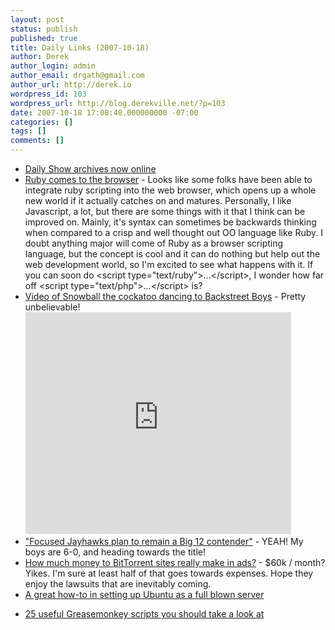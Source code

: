 ```yaml
---
layout: post
status: publish
published: true
title: Daily Links (2007-10-18)
author: Derek
author_login: admin
author_email: drgath@gmail.com
author_url: http://derek.io
wordpress_id: 103
wordpress_url: http://blog.derekville.net/?p=103
date: 2007-10-18 17:08:40.000000000 -07:00
categories: []
tags: []
comments: []
---
```

<ul>
	<li><a href="http://www.reuters.com/article/technologyNews/idUSN1839975820071018?" target="_blank">Daily Show archives now online</a></li>
	<li><a href="http://almaer.com/blog/running-ruby-in-the-browser-via-script-typetextruby" target="_blank">Ruby comes to the browser</a> - Looks like some folks have been able to integrate ruby scripting into the web browser, which opens up a whole new world if it actually catches on and matures.  Personally, I like Javascript, a lot, but there are some things with it that I think can be improved on.  Mainly, it's syntax can sometimes be backwards thinking when compared to a crisp and well thought out OO language like Ruby.  I doubt anything major will come of Ruby as a browser scripting language, but the concept is cool and it can do nothing but help out the web development world, so I'm excited to see what happens with it.  If you can soon do &lt;script type="text/ruby"&gt;...&lt;/script&gt;, I wonder how far off &lt;script type="text/php"&gt;...&lt;/script&gt; is?</li>
	<li><a href="http://blogs.usatoday.com/ondeadline/2007/10/unbelievable-sn.html" target="_blank">Video of Snowball the cockatoo dancing to Backstreet Boys</a> - Pretty unbelievable!<embed src="http://www.youtube.com/v/N7IZmRnAo6s" type="application/x-shockwave-flash" wmode="transparent" height="355" width="425"></embed></li>
	<li><a href="http://sports.espn.go.com/ncf/columns/story?columnist=schlabach_mark&amp;id=3068617" target="_blank">"Focused Jayhawks plan to remain a Big 12 contender"</a> - YEAH!  My boys are 6-0, and heading towards the title!</li>
	<li><a href="http://www.peertopress.com/how-lucrative-is-bittorrent" target="_blank">How much money to BitTorrent sites really make in ads?</a> - $60k / month?  Yikes.  I'm sure at least half of that goes towards expenses.  Hope they enjoy the lawsuits that are inevitably coming.</li>
	<li><a href="http://www.howtoforge.com/perfect_server_ubuntu7.10_p5?s=b3812f57370cac86aae21245e22cb754&amp;" target="_blank">A great how-to in setting up Ubuntu as a full blown server</a></li>
	<li>
<p class="delicious-link"><a href="http://www.online-tech-tips.com/computer-tips/25-useful-greasemonkey-scripts-you-should-take-a-look-at/">25 useful Greasemonkey scripts you should take a look at</a></p>
</li>
</ul>
